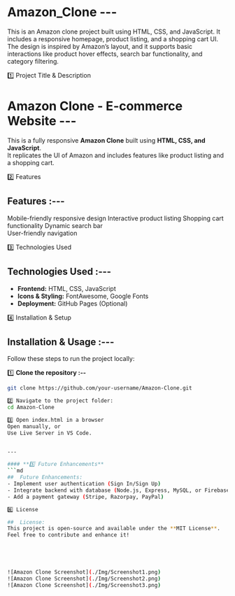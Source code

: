 # Amazon_Clone ---

This is an Amazon clone project built using HTML, CSS, and JavaScript.   It includes a responsive homepage, product listing, and a shopping cart UI.   The design is inspired by Amazon’s layout, and it supports basic interactions   like product hover effects, search bar functionality, and category filtering.

1️⃣ Project Title & Description

# Amazon Clone - E-commerce Website --- 

This is a fully responsive **Amazon Clone** built using **HTML, CSS, and JavaScript**.  
It replicates the UI of Amazon and includes features like product listing and a shopping cart.

2️⃣ Features 

##  Features :---

 Mobile-friendly responsive design 
 Interactive product listing 
 Shopping cart functionality 
 Dynamic search bar  
 User-friendly navigation 
 
3️⃣ Technologies Used

##  Technologies Used :---

- **Frontend:** HTML, CSS, JavaScript  
- **Icons & Styling:** FontAwesome, Google Fonts  
- **Deployment:** GitHub Pages (Optional)

4️⃣ Installation & Setup

##  Installation & Usage :---

Follow these steps to run the project locally:

1️⃣ **Clone the repository :--**
```sh
git clone https://github.com/your-username/Amazon-Clone.git

2️⃣ Navigate to the project folder:
cd Amazon-Clone

3️⃣ Open index.html in a browser
Open manually, or
Use Live Server in VS Code.


---

#### **5️⃣ Future Enhancements**
```md
##  Future Enhancements:
- Implement user authentication (Sign In/Sign Up)  
- Integrate backend with database (Node.js, Express, MySQL, or Firebase)  
- Add a payment gateway (Stripe, Razorpay, PayPal)

6️⃣ License

##  License:
This project is open-source and available under the **MIT License**.  
Feel free to contribute and enhance it! 





![Amazon Clone Screenshot](./Img/Screenshot1.png)
![Amazon Clone Screenshot](./Img/Screenshot2.png)
![Amazon Clone Screenshot](./Img/Screenshot3.png)
